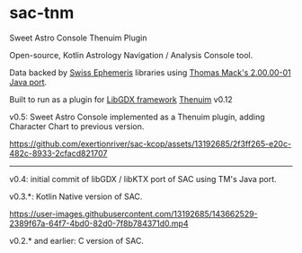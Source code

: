# sac-tnm
Sweet Astro Console Thenuim Plugin

Open-source, Kotlin Astrology Navigation / Analysis Console tool.

Data backed by [Swiss Ephemeris](https://www.astro.com/swisseph/swephinfo_e.htm) libraries using [Thomas Mack's 2.00.00-01 Java port](http://www.th-mack.de/international/download/index.html).

Built to run as a plugin for [LibGDX framework](https://libgdx.com/) [Thenuim](https://github.com/exertionriver/thenuim) v0.12

v0.5: Sweet Astro Console implemented as a Thenuim plugin, adding Character Chart to previous version.

https://github.com/exertionriver/sac-kcop/assets/13192685/2f3ff265-e20c-482c-8933-2cfacd821707

---

v0.4: initial commit of libGDX / libKTX port of SAC using TM's Java port.

v0.3.*: Kotlin Native version of SAC.

https://user-images.githubusercontent.com/13192685/143662529-2389f67a-64f7-4bd0-82d0-7f8b784371d0.mp4

v0.2.* and earlier: C version of SAC.
